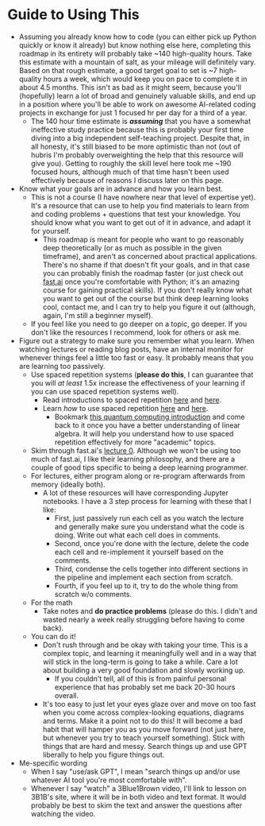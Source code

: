 # Guide to Using This

* Assuming you already know how to code (you can either pick up Python quickly or know it already) but know nothing else here, completing this roadmap in its entirety will probably take \~140 high-quality hours. Take this estimate with a mountain of salt, as your mileage will definitely vary. Based on that rough estimate, a good target goal to set is \~7 high-quality hours a week, which would keep you on pace to complete it in about 4.5 months. This isn't as bad as it might seem, because you'll (hopefully) learn a lot of broad and genuinely valuable skills, and end up in a position where you'll be able to work on awesome AI-related coding projects in exchange for just 1 focused hr per day for a third of a year.   &#x20;
  * The 140 hour time estimate is _**assuming**_ that you have a somewhat ineffective study practice because this is probably your first time diving into a big independent self-teaching project. Despite that, in all honesty, it's still biased to be more optimistic than not (out of hubris I'm probably overweighting the help that this resource will give you). Getting to roughly the skill level here took me \~190 focused hours, although much of that time hasn't been used effectively because of reasons I discuss later on this page.&#x20;
* Know what your goals are in advance and how you learn best.&#x20;
  * This is not a course (I have nowhere near that level of expertise yet). It's a resource that can use to help you find materials to learn from and coding problems + questions that test your knowledge. You should know what you want to get out of it in advance, and adapt it for yourself.&#x20;
    * This roadmap is meant for people who want to go reasonably deep theoretically (or as much as possible in the given timeframe), and aren't as concerned about practical applications. There's no shame if that doesn't fit your goals, and in that case you can probably finish the roadmap faster (or just check out [fast.ai](https://course.fast.ai/) once you're comfortable with Python; it's an amazing course for gaining practical skills). If you don't really know what you want to get out of the course but think deep learning looks cool, contact me, and I can try to help you figure it out (although, again, I'm still a beginner myself).&#x20;
  * If you feel like you need to go deeper on a topic, go deeper. If you don't like the resources I recommend, look for others or ask me.&#x20;
* Figure out a strategy to make sure you remember what you learn. When watching lectures or reading blog posts, have an internal monitor for whenever things feel a little too fast or easy. It probably means that you are learning too passively.&#x20;
  * Use spaced repetition systems (**please do this**, I can guarantee that you will _at least_ 1.5x increase the effectiveness of your learning if you can use spaced repetition systems well).
    * Read introductions to spaced repetition [here](https://ncase.me/remember/) and [here](https://augmentingcognition.com/ltm.html).&#x20;
    * Learn _how_ to use spaced repetition [here](https://andymatuschak.org/prompts/) and [here](https://www.perfectlynormal.co.uk/blog-how-i-use-anki).[      ](https://ncase.me/remember/https://andymatuschak.org/prompts/https://quantum.country/)[      ](https://ncase.me/remember/https://andymatuschak.org/prompts/https://quantum.country/)
      * Bookmark [this quantum computing introduction](https://quantum.country/) and come back to it once you have a better understanding of linear algebra. It will help you understand how to use spaced repetition effectively for more "academic" topics. [\
        ](https://ncase.me/remember/https://andymatuschak.org/prompts/https://quantum.country/)
  * Skim through fast.ai's [lecture 0](https://youtu.be/gGxe2mN3kAg). Although we won't be using too much of fast.ai, I like their learning philosophy, and there are a couple of good tips specific to being a deep learning programmer. &#x20;
  * For lectures, either program along or re-program afterwards from memory (ideally both).&#x20;
    * A lot of these resources will have corresponding Jupyter notebooks. I have a 3 step process for learning with these that I like:
      * First, just passively run each cell as you watch the lecture and generally make sure you understand what the code is doing. Write out what each cell does in comments.&#x20;
      * Second, once you're done with the lecture, delete the code each cell and re-implement it yourself based on the comments.&#x20;
      * Third, condense the cells together into different sections in the pipeline and implement each section from scratch.&#x20;
      * Fourth, if you feel up to it, try to do the whole thing from scratch w/o comments.&#x20;
  * For the math&#x20;
    * Take notes and **do practice problems** (please do this. I didn't and wasted nearly a week really struggling before having to come back).
  * You can do it!&#x20;
    * Don't rush through and be okay with taking your time. This is a complex topic, and learning it meaningfully well and in a way that will stick in the long-term is going to take a while. Care a lot about building a very good foundation and slowly working up.&#x20;
      * If you couldn't tell, all of this is from painful personal experience that has probably set me back 20-30 hours overall.
    * It's too easy to just let your eyes glaze over and move on too fast when you come across complex-looking equations, diagrams and terms. Make it a point not to do this! It will become a bad habit that will hamper you as you move forward (not just here, but whenever you try to teach yourself something). Stick with things that are hard and messy. Search things up and use GPT liberally to help you figure things out.&#x20;
* Me-specific wording
  * When I say "use/ask GPT", I mean "search things up and/or use whatever AI tool you're most comfortable with".
  * Whenever I say "watch" a 3Blue1Brown video, I'll link to lesson on 3B1B's site, where it will be in both video and text format. It would probably be best to skim the text and answer the questions after watching the video.  &#x20;
